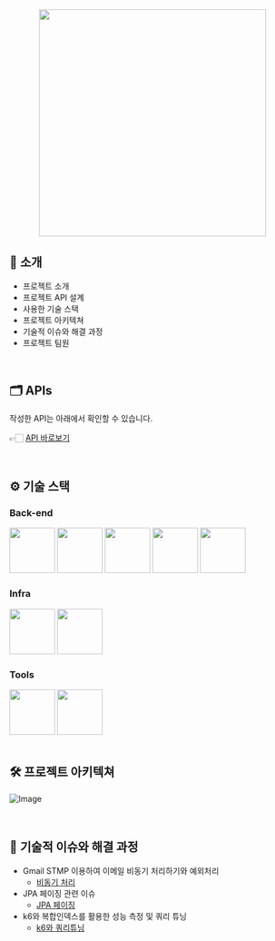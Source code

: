 <div align="center">

<!-- logo -->

<img src="https://user-images.githubusercontent.com/80824750/208554611-f8277015-12e8-48d2-b2cc-d09d67f03c02.png" width="400"/>


</div> 

## 📝 소개

- 프로젝트 소개
- 프로젝트 API 설계
- 사용한 기술 스택
- 프로젝트 아키텍쳐
- 기술적 이슈와 해결 과정
- 프로젝트 팀원



<br />




## 🗂️ APIs
작성한 API는 아래에서 확인할 수 있습니다.

👉🏻 [API 바로보기]([/backend/APIs.md](https://www.notion.so/rest-api-a42b3300c8884c6a86ef56fccb14264c))


<br />

## ⚙ 기술 스택
### Back-end
<div>
<img src="https://github.com/yewon-Noh/readme-template/blob/main/skills/Java.png?raw=true" width="80">
<img src="https://github.com/yewon-Noh/readme-template/blob/main/skills/SpringBoot.png?raw=true" width="80">
<img src="https://github.com/yewon-Noh/readme-template/blob/main/skills/SpringSecurity.png?raw=true" width="80">
<img src="https://github.com/yewon-Noh/readme-template/blob/main/skills/SpringDataJPA.png?raw=true" width="80">
<img src="https://github.com/yewon-Noh/readme-template/blob/main/skills/Mysql.png?raw=true" width="80">
</div>

### Infra
<div>
<img src="https://github.com/yewon-Noh/readme-template/blob/main/skills/AWSEC2.png?raw=true" width="80">
<img src="https://github.com/yewon-Noh/readme-template/blob/main/skills/Mysql.png?raw=true" width="80">
</div>

### Tools
<div>
<img src="https://github.com/yewon-Noh/readme-template/blob/main/skills/Github.png?raw=true" width="80">
<img src="https://github.com/yewon-Noh/readme-template/blob/main/skills/Notion.png?raw=true" width="80">
</div>

<br />

## 🛠️ 프로젝트 아키텍쳐
![Image](https://github.com/user-attachments/assets/3ba8fa93-f03d-4396-ba80-e6fda6681d1d)



<br />

## 🤔 기술적 이슈와 해결 과정
<!-- - Firebase 토큰 유효기간 관련 이슈
    - [FIrebase 토큰관리를 어떻게 해야할까?](https://velog.io/@ccccssung/FCM-%ED%86%A0%ED%81%B0%EA%B4%80%EB%A6%AC%EB%A5%BC-%EC%96%B4%EB%96%BB%EA%B2%8C-%ED%95%B4%EC%95%BC%ED%95%A0%EA%B9%8C) -->
- Gmail STMP 이용하여 이메일 비동기 처리하기와 예외처리
    - [비동기 처리](https://velog.io/@ccccssung/Async-%EC%9D%B4%EC%9A%A9%ED%95%9C-%EC%9D%B4%EB%A9%94%EC%9D%BC-%EC%A0%84%EC%86%A1%EB%B9%84%EB%8F%99%EA%B8%B0-%EC%B2%98%EB%A6%AC)
    <!-- - [비동기 예외처리](https://velog.io/@ccccssung/SSE-%EB%B0%A9%EC%8B%9D%EC%9D%84-%ED%99%9C%EC%9A%A9%ED%95%9C-%EB%B9%84%EB%8F%99%EA%B8%B0-%EC%98%88%EC%99%B8%EC%B2%98%EB%A6%AC) -->
- JPA 페이징 관련 이슈
    - [JPA 페이징](https://velog.io/@ccccssung/JPA-%ED%8E%98%EC%9D%B4%EC%A7%95-%EC%9D%B4%EC%8A%88)
- k6와 복합인덱스를 활용한 성능 측정 및 쿼리 튜닝
    - [k6와 쿼리튜닝](https://velog.io/@ccccssung/k6%EC%99%80-%EB%B3%B5%ED%95%A9%EC%9D%B8%EB%8D%B1%EC%8A%A4%EB%A5%BC-%ED%99%9C%EC%9A%A9%ED%95%9C-%EC%84%B1%EB%8A%A5-%EC%B8%A1%EC%A0%95-%EB%B0%8F-%EC%BF%BC%EB%A6%AC-%ED%8A%9C%EB%8B%9D)

    


<br />



